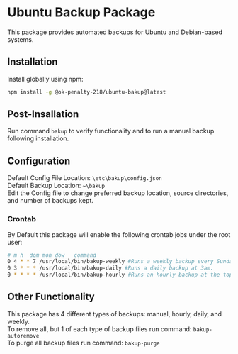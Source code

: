 # Ubuntu Backup Package
This package provides automated backups for Ubuntu and Debian-based systems.


## Installation
Install globally using npm:
```bash
npm install -g @ok-penalty-218/ubuntu-bakup@latest
```

## Post-Insallation
Run command ```bakup``` to verify functionality and to run a manual backup following installation.

## Configuration
Default Config File Location: ```\etc\bakup\config.json```<br>
Default Backup Location: ```~\bakup```<br>
Edit the Config file to change preferred backup location, source directories, and number of backups kept.

### Crontab
By Default this package will enable the following crontab jobs under the root user:
```bash
# m h  dom mon dow   command
0 4 * * 7 /usr/local/bin/bakup-weekly #Runs a weekly backup every Sunday at 4am.
0 3 * * * /usr/local/bin/bakup-daily #Runs a daily backup at 3am.
0 * * * * /usr/local/bin/bakup-hourly #Runs an hourly backup at the top of every hour. 
```

## Other Functionality
This package has 4 different types of backups: manual, hourly, daily, and weekly.<br>
To remove all, but 1 of each type of backup files run command: ```bakup-autoremove```<br>
To purge all backup files run command: ```bakup-purge```
